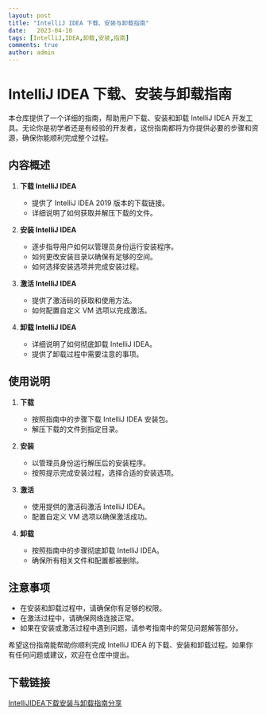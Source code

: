```yaml
---
layout: post
title: "IntelliJ IDEA 下载、安装与卸载指南"
date:   2023-04-10
tags: [IntelliJ,IDEA,卸载,安装,指南]
comments: true
author: admin
---
```

# IntelliJ IDEA 下载、安装与卸载指南

本仓库提供了一个详细的指南，帮助用户下载、安装和卸载 IntelliJ IDEA 开发工具。无论你是初学者还是有经验的开发者，这份指南都将为你提供必要的步骤和资源，确保你能顺利完成整个过程。

## 内容概述

1. **下载 IntelliJ IDEA**
   - 提供了 IntelliJ IDEA 2019 版本的下载链接。
   - 详细说明了如何获取并解压下载的文件。

2. **安装 IntelliJ IDEA**
   - 逐步指导用户如何以管理员身份运行安装程序。
   - 如何更改安装目录以确保有足够的空间。
   - 如何选择安装选项并完成安装过程。

3. **激活 IntelliJ IDEA**
   - 提供了激活码的获取和使用方法。
   - 如何配置自定义 VM 选项以完成激活。

4. **卸载 IntelliJ IDEA**
   - 详细说明了如何彻底卸载 IntelliJ IDEA。
   - 提供了卸载过程中需要注意的事项。

## 使用说明

1. **下载**
   - 按照指南中的步骤下载 IntelliJ IDEA 安装包。
   - 解压下载的文件到指定目录。

2. **安装**
   - 以管理员身份运行解压后的安装程序。
   - 按照提示完成安装过程，选择合适的安装选项。

3. **激活**
   - 使用提供的激活码激活 IntelliJ IDEA。
   - 配置自定义 VM 选项以确保激活成功。

4. **卸载**
   - 按照指南中的步骤彻底卸载 IntelliJ IDEA。
   - 确保所有相关文件和配置都被删除。

## 注意事项

- 在安装和卸载过程中，请确保你有足够的权限。
- 在激活过程中，请确保网络连接正常。
- 如果在安装或激活过程中遇到问题，请参考指南中的常见问题解答部分。

希望这份指南能帮助你顺利完成 IntelliJ IDEA 的下载、安装和卸载过程。如果你有任何问题或建议，欢迎在仓库中提出。

## 下载链接

[IntelliJIDEA下载安装与卸载指南分享](https://pan.quark.cn/s/a1ffa987ebda)